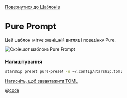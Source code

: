 [Повернутися до Шаблонів](./README.md#pure)

# Pure Prompt

Цей шаблон імітує зовнішній вигляд і поведінку [Pure](https://github.com/sindresorhus/pure).

![Скріншот шаблона Pure Prompt](/presets/img/pure-preset.png)

### Налаштування

```sh
starship preset pure-preset -o ~/.config/starship.toml
```

[Натисніть, щоб завантажити TOML](/presets/toml/pure-preset.toml)

@[code](../../.vuepress/public/presets/toml/pure-preset.toml)
